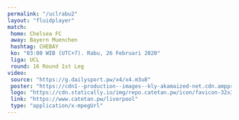 ```yaml
---
permalink: "/uclrabu2"
layout: "fluidplayer"
match:
 home: Chelsea FC
 away: Bayern Muenchen
 hashtag: CHEBAY
 ko: "03:00 WIB (UTC+7). Rabu, 26 Februari 2020"
 liga: UCL
 round: 16 Round 1st Leg
video:
 source: "https://g.dailysport.pw/x4/x4.m3u8"
 poster: "https://cdn1--production--images--kly-akamaized-net.cdn.ampproject.org/ii/w1200/s/cdn1-production-images-kly.akamaized.net/6C-RHOCeQ9vNnyj6UkgfMTqS_Rs=/673x373/smart/filters:quality(75):strip_icc():format(jpeg)/kly-media-production/medias/3059243/original/080201600_1582546446-Liga_Champions_-_Chelsea_Vs_Bayern_Munchen.jpg"
 logo: "https://cdn.statically.io/img/repo.catetan.pw/icon/favicon-32x32.png"
 link: "https://www.catetan.pw/liverpool"
 type: "application/x-mpegUrl"
---
```

